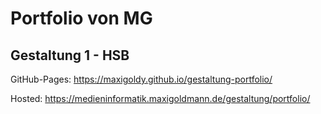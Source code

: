 # Portfolio von MG
## Gestaltung 1 - HSB
GitHub-Pages: https://maxigoldy.github.io/gestaltung-portfolio/

Hosted: https://medieninformatik.maxigoldmann.de/gestaltung/portfolio/
